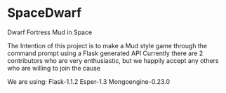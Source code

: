 # SpaceDwarf
Dwarf Fortress Mud in Space

The Intention of this project is to make a Mud style game through the command prompt using a Flask generated API
Currently there are 2 contributors who are very enthusiastic, but we happily accept any others who are willing to join the cause

We are using:
Flask-1.1.2
Esper-1.3
Mongoengine-0.23.0
